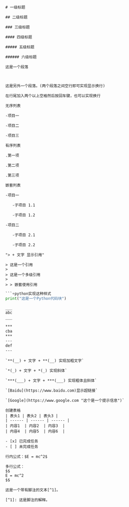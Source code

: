```
# 一级标题

## 二级标题

### 三级标题

#### 四级标题

##### 五级标题

###### 六级标题
```

```
这是一个段落



这是另外一个段落。(两个段落之间空行即可实现显示换行)

在行尾加入两个以上空格然后按回车键，也可以实现换行 
```

```
无序列表

-项目一

-项目二

-项目三

有序列表

.第一项

.第二项

.第三项
```

```
嵌套列表

-项目一

​	-子项目 1.1

​	-子项目 1.2

-项目二

​	-子项目 2.1

​	-子项目 2.2

"> + 文字 显示引用"

> 这是一个引用
>
> 这是一个多级引用
>
> > 嵌套使用引用
```

```python
```+python实现这种样式
print("这是一个Python代码块")
```

```markdown
___
abc
___

***
cba
***
---
def
---
```

```
`**(__) + 文字 + **(__) 实现加粗文字`

`*(_) + 文字 + *(_) 实现斜体`

`***(___) + 文字 + ***(___) 实现粗体且斜体`

`[Baidu](https://www.baidu.com)显示超链接`

`[Google](https://www.google.com "这个是一个提示信息")`
```

```
创建表格
| 表头1 | 表头2 | 表头3 |
| ------ | ------ | ------ |
| 内容1  | 内容2  | 内容3  |
| 内容4  | 内容5  | 内容6  |
```

```
- [x] 已完成任务
- [ ] 未完成任务
```

```
行内公式：$E = mc^2$

多行公式：
$$
E = mc^2
$$
```

```
这是一个带有脚注的文本[^1]。

[^1]: 这是脚注的解释。
```



